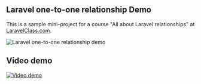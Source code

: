 ## Laravel one-to-one relationship Demo

This is a sample mini-project for a course "All about Laravel relationships" at [LaravelClass.com](https://laravelclass.com).

![Laravel one-to-one relationship demo](http://laraveldaily.com/wp-content/uploads/2017/08/laravel-relationships-one-to-one.png)

## Video demo

[![Video demo](https://img.youtube.com/vi/XTDYAAdZpmY/0.jpg)](https://www.youtube.com/watch?v=XTDYAAdZpmY)
